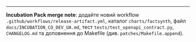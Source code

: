 

---
**Incubation Pack merge note**: додайте новий workflow `.github/workflows/release-artifact.yml`, каталог `charts/factsynth`, файл `docs/INCUBATION_CO_DEV_UA.md`, тест `tests/test_openapi_contract.py`, `CHANGELOG.md` та доповнення до Makefile (див. `patches/Makefile.append`).
